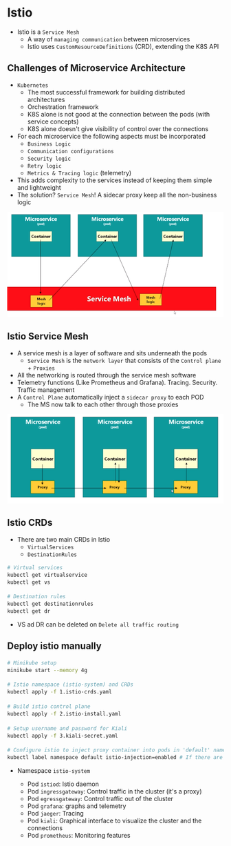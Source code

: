 # Istio

- Istio is a `Service Mesh`
  - A way of `managing communication` between microservices
  - Istio uses `CustomResourceDefinitions` (CRD), extending the K8S API

## Challenges of Microservice Architecture

- `Kubernetes`
  - The most successful framework for building distributed architectures
  - Orchestration framework
  - K8S alone is not good at the connection between the pods (with service concepts)
  - K8S alone doesn't give visibility of control over the connections
- For each microservice the following aspects must be incorporated
  - `Business Logic`
  - `Communication configurations`
  - `Security logic`
  - `Retry logic`
  - `Metrics & Tracing logic` (telemetry)
- This adds complexity to the services instead of keeping them simple and lightweight
- The solution? `Service Mesh`! A sidecar proxy keep all the non-business logic

![Istio Service Mesh](./images/service-mesh.png)

## Istio Service Mesh

- A service mesh is a layer of software and sits underneath the pods
  - `Service Mesh` is the `network layer` that consists of the `Control plane` + `Proxies`
- All the networking is routed through the service mesh software
- Telemetry functions (Like Prometheus and Grafana). Tracing. Security. Traffic management
- A `Control Plane` automatically inject a `sidecar proxy` to each POD
  - The MS now talk to each other through those proxies

![Istio Service Mesh](./images/istio-service-mesh.png)

## Istio CRDs

- There are two main CRDs in Istio
  - `VirtualServices`
  - `DestinationRules`

```sh
# Virtual services
kubectl get virtualservice
kubectl get vs

# Destination rules
kubectl get destinationrules
kubectl get dr
```

- VS ad DR can be deleted on `Delete all traffic routing`

## Deploy istio manually

```sh
# Minikube setup
minikube start --memory 4g

# Istio namespace (istio-system) and CRDs
kubectl apply -f 1.istio-crds.yaml

# Build istio control plane
kubectl apply -f 2.istio-install.yaml

# Setup username and password for Kiali
kubectl apply -f 3.kiali-secret.yaml

# Configure istio to inject proxy container into pods in 'default' namespace
kubectl label namespace default istio-injection=enabled # If there are already running pods in the ns they must be restarted
```

- Namespace `istio-system`

  - Pod `istiod`: Istio daemon
  - Pod `ingressgateway`: Control traffic in the cluster (it's a proxy)
  - Pod `egressgateway`: Control traffic out of the cluster
  - Pod `grafana`: graphs and telemetry
  - Pod `jaeger`: Tracing
  - Pod `kiali`: Graphical interface to visualize the cluster and the connections
  - Pod `prometheus`: Monitoring features
